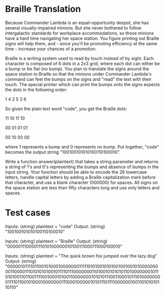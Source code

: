 Braille Translation
===================

Because Commander Lambda is an equal-opportunity despot, she has several visually-impaired minions. But she never bothered to follow 
intergalactic standards for workplace accommodations, so those minions have a hard time navigating her space station. You figure printing 
out Braille signs will help them, and - since you'll be promoting efficiency at the same time - increase your chances of a promotion. 

Braille is a writing system used to read by touch instead of by sight. Each character is composed of 6 dots in a 2x3 grid, where each dot 
can either be a bump or be flat (no bump). You plan to translate the signs around the space station to Braille so that the minions under 
Commander Lambda's command can feel the bumps on the signs and "read" the text with their touch. The special printer which 
can print the bumps onto the signs expects the dots in the following order:


1 4
2 5
3 6

So given the plain text word "code", you get the Braille dots:

11 10 11 10

00 01 01 01

00 10 00 00

where 1 represents a bump and 0 represents no bump.  Put together, "code" becomes the output string 
"100100101010100110100010".

Write a function answer(plaintext) that takes a string parameter and returns a string of 1's and 0's representing the bumps and 
absence of bumps in the input string. Your function should be able to encode the 26 lowercase letters, handle capital letters by adding a 
Braille capitalization mark before that character, and use a blank character (000000) for spaces. All signs on the space station are less 
than fifty characters long and use only letters and spaces.


Test cases
==========

Inputs:
    (string) plaintext = "code"
Output:
    (string) "100100101010100110100010"

Inputs:
    (string) plaintext = "Braille"
Output:
    (string) "000001110000111010100000010100111000111000100010"

Inputs:
    (string) plaintext = "The quick brown fox jumped over the lazy dog"
Output:
    (string) 
"000001011110110010100010000000111110101001010100100100101000000000110000111010101010010111101110000000110100101010101101000000010110101001101100111100100010100110000000101010111001100010111010000000011110110010100010000000111000100000101011101111000000100110101010110110"
